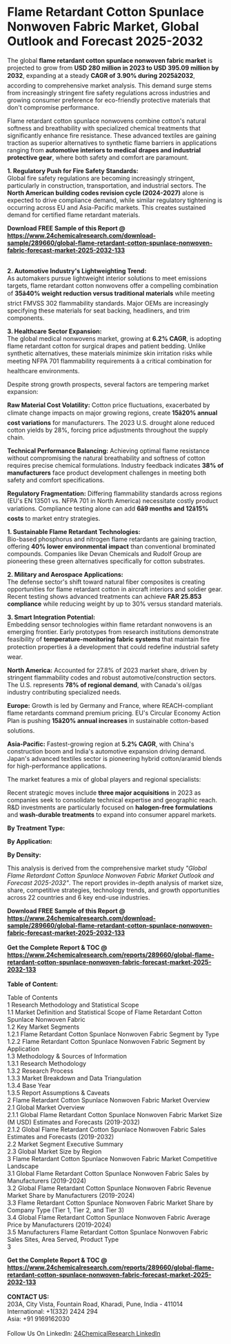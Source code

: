 <h1>Flame Retardant Cotton Spunlace Nonwoven Fabric Market, Global Outlook and Forecast 2025-2032</h1><p>The global <strong>flame retardant cotton spunlace nonwoven fabric market</strong> is projected to grow from <strong>USD 280 million in 2023 to USD 395.09 million by 2032</strong>, expanding at a steady <strong>CAGR of 3.90% during 2025â2032</strong>, according to comprehensive market analysis. This demand surge stems from increasingly stringent fire safety regulations across industries and growing consumer preference for eco-friendly protective materials that don't compromise performance.</p><p>Flame retardant cotton spunlace nonwovens combine cotton's natural softness and breathability with specialized chemical treatments that significantly enhance fire resistance. These advanced textiles are gaining traction as superior alternatives to synthetic flame barriers in applications ranging from <strong>automotive interiors to medical drapes and industrial protective gear</strong>, where both safety and comfort are paramount.</p><p><strong>1. Regulatory Push for Fire Safety Standards:</strong><br>
Global fire safety regulations are becoming increasingly stringent, particularly in construction, transportation, and industrial sectors. The <strong>North American building codes revision cycle (2024-2027)</strong> alone is expected to drive compliance demand, while similar regulatory tightening is occurring across EU and Asia-Pacific markets. This creates sustained demand for certified flame retardant materials.</p><div><b>Download FREE Sample of this Report @ 
            <a href="https://www.24chemicalresearch.com/download-sample/289660/global-flame-retardant-cotton-spunlace-nonwoven-fabric-forecast-market-2025-2032-133">
            https://www.24chemicalresearch.com/download-sample/289660/global-flame-retardant-cotton-spunlace-nonwoven-fabric-forecast-market-2025-2032-133</a></b></div><br><p><strong>2. Automotive Industry's Lightweighting Trend:</strong><br>
As automakers pursue lightweight interior solutions to meet emissions targets, flame retardant cotton nonwovens offer a compelling combination of <strong>35â40% weight reduction versus traditional materials</strong> while meeting strict FMVSS 302 flammability standards. Major OEMs are increasingly specifying these materials for seat backing, headliners, and trim components.</p><p><strong>3. Healthcare Sector Expansion:</strong><br>
The global medical nonwovens market, growing at <strong>6.2% CAGR</strong>, is adopting flame retardant cotton for surgical drapes and patient bedding. Unlike synthetic alternatives, these materials minimize skin irritation risks while meeting NFPA 701 flammability requirements â a critical combination for healthcare environments.</p><p>Despite strong growth prospects, several factors are tempering market expansion:</p><p><strong>Raw Material Cost Volatility:</strong> Cotton price fluctuations, exacerbated by climate change impacts on major growing regions, create <strong>15â20% annual cost variations</strong> for manufacturers. The 2023 U.S. drought alone reduced cotton yields by 28%, forcing price adjustments throughout the supply chain.</p><p><strong>Technical Performance Balancing:</strong> Achieving optimal flame resistance without compromising the natural breathability and softness of cotton requires precise chemical formulations. Industry feedback indicates <strong>38% of manufacturers</strong> face product development challenges in meeting both safety and comfort specifications.</p><p><strong>Regulatory Fragmentation:</strong> Differing flammability standards across regions (EU's EN 13501 vs. NFPA 701 in North America) necessitate costly product variations. Compliance testing alone can add <strong>6â9 months and 12â15% costs</strong> to market entry strategies.</p><p><strong>1. Sustainable Flame Retardant Technologies:</strong><br>
Bio-based phosphorus and nitrogen flame retardants are gaining traction, offering <strong>40% lower environmental impact</strong> than conventional brominated compounds. Companies like Devan Chemicals and Rudolf Group are pioneering these green alternatives specifically for cotton substrates.</p><p><strong>2. Military and Aerospace Applications:</strong><br>
The defense sector's shift toward natural fiber composites is creating opportunities for flame retardant cotton in aircraft interiors and soldier gear. Recent testing shows advanced treatments can achieve <strong>FAR 25.853 compliance</strong> while reducing weight by up to 30% versus standard materials.</p><p><strong>3. Smart Integration Potential:</strong><br>
Embedding sensor technologies within flame retardant nonwovens is an emerging frontier. Early prototypes from research institutions demonstrate feasibility of <strong>temperature-monitoring fabric systems</strong> that maintain fire protection properties â a development that could redefine industrial safety wear.</p><p><strong>North America:</strong> Accounted for 27.8% of 2023 market share, driven by stringent flammability codes and robust automotive/construction sectors. The U.S. represents <strong>78% of regional demand</strong>, with Canada's oil/gas industry contributing specialized needs.</p><p><strong>Europe:</strong> Growth is led by Germany and France, where REACH-compliant flame retardants command premium pricing. EU's Circular Economy Action Plan is pushing <strong>15â20% annual increases</strong> in sustainable cotton-based solutions.</p><p><strong>Asia-Pacific:</strong> Fastest-growing region at <strong>5.2% CAGR</strong>, with China's construction boom and India's automotive expansion driving demand. Japan's advanced textiles sector is pioneering hybrid cotton/aramid blends for high-performance applications.</p><p>The market features a mix of global players and regional specialists:</p><p>Recent strategic moves include <strong>three major acquisitions</strong> in 2023 as companies seek to consolidate technical expertise and geographic reach. R&amp;D investments are particularly focused on <strong>halogen-free formulations</strong> and <strong>wash-durable treatments</strong> to expand into consumer apparel markets.</p><p><strong>By Treatment Type:</strong></p><p><strong>By Application:</strong></p><p><strong>By Density:</strong></p><p>This analysis is derived from the comprehensive market study <em>"Global Flame Retardant Cotton Spunlace Nonwoven Fabric Market Outlook and Forecast 2025-2032"</em>. The report provides in-depth analysis of market size, share, competitive strategies, technology trends, and growth opportunities across 22 countries and 6 key end-use industries.</p><div><b>Download FREE Sample of this Report @ 
            <a href="https://www.24chemicalresearch.com/download-sample/289660/global-flame-retardant-cotton-spunlace-nonwoven-fabric-forecast-market-2025-2032-133">
            https://www.24chemicalresearch.com/download-sample/289660/global-flame-retardant-cotton-spunlace-nonwoven-fabric-forecast-market-2025-2032-133</a></b></div><br><div><b>Get the Complete Report & TOC @ 
            <a href="https://www.24chemicalresearch.com/reports/289660/global-flame-retardant-cotton-spunlace-nonwoven-fabric-forecast-market-2025-2032-133">
            https://www.24chemicalresearch.com/reports/289660/global-flame-retardant-cotton-spunlace-nonwoven-fabric-forecast-market-2025-2032-133</a></b></div><br>
            <b>Table of Content:</b><p>Table of Contents<br />
1 Research Methodology and Statistical Scope<br />
1.1 Market Definition and Statistical Scope of Flame Retardant Cotton Spunlace Nonwoven Fabric<br />
1.2 Key Market Segments<br />
1.2.1 Flame Retardant Cotton Spunlace Nonwoven Fabric Segment by Type<br />
1.2.2 Flame Retardant Cotton Spunlace Nonwoven Fabric Segment by Application<br />
1.3 Methodology & Sources of Information<br />
1.3.1 Research Methodology<br />
1.3.2 Research Process<br />
1.3.3 Market Breakdown and Data Triangulation<br />
1.3.4 Base Year<br />
1.3.5 Report Assumptions & Caveats<br />
2 Flame Retardant Cotton Spunlace Nonwoven Fabric Market Overview<br />
2.1 Global Market Overview<br />
2.1.1 Global Flame Retardant Cotton Spunlace Nonwoven Fabric Market Size (M USD) Estimates and Forecasts (2019-2032)<br />
2.1.2 Global Flame Retardant Cotton Spunlace Nonwoven Fabric Sales Estimates and Forecasts (2019-2032)<br />
2.2 Market Segment Executive Summary<br />
2.3 Global Market Size by Region<br />
3 Flame Retardant Cotton Spunlace Nonwoven Fabric Market Competitive Landscape<br />
3.1 Global Flame Retardant Cotton Spunlace Nonwoven Fabric Sales by Manufacturers (2019-2024)<br />
3.2 Global Flame Retardant Cotton Spunlace Nonwoven Fabric Revenue Market Share by Manufacturers (2019-2024)<br />
3.3 Flame Retardant Cotton Spunlace Nonwoven Fabric Market Share by Company Type (Tier 1, Tier 2, and Tier 3)<br />
3.4 Global Flame Retardant Cotton Spunlace Nonwoven Fabric Average Price by Manufacturers (2019-2024)<br />
3.5 Manufacturers Flame Retardant Cotton Spunlace Nonwoven Fabric Sales Sites, Area Served, Product Type<br />
3</p><div><b>Get the Complete Report & TOC @ 
            <a href="https://www.24chemicalresearch.com/reports/289660/global-flame-retardant-cotton-spunlace-nonwoven-fabric-forecast-market-2025-2032-133">
            https://www.24chemicalresearch.com/reports/289660/global-flame-retardant-cotton-spunlace-nonwoven-fabric-forecast-market-2025-2032-133</a></b></div><br><b>CONTACT US:</b><br>
            203A, City Vista, Fountain Road, Kharadi, Pune, India - 411014<br>
            International: +1(332) 2424 294<br>
            Asia: +91 9169162030 <br><br>
            Follow Us On LinkedIn: <a href="https://www.linkedin.com/company/24chemicalresearch/">24ChemicalResearch LinkedIn</a>